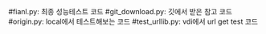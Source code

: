 #fianl.py: 최종 성능테스트 코드
#git_download.py: 깃에서 받은 참고 코드
#origin.py: local에서 테스트해보는 코드
#test_urllib.py: vdi에서 url get test 코드
